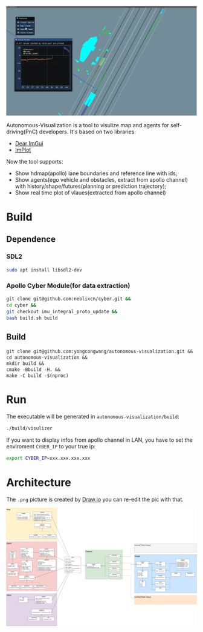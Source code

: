 ![demo](docs/images/demo.gif)

Autonomous-Visualization is a tool to visulize map and agents for self-driving(PnC) developers. It's based on two libraries:

- [Dear ImGui](https://github.com/ocornut/imgui)
- [ImPlot](https://github.com/epezent/implot)

Now the tool supports:

- Show hdmap(apollo) lane boundaries and reference line with ids;
- Show agents(ego vehicle and obstacles, extract from apollo channel) with history/shape/futures(planning or prediction trajectory);
- Show real time plot of vlaues(extracted from apollo channel)


# Build

## Dependence

### SDL2

```Bash
sudo apt install libsdl2-dev
```

### Apollo Cyber Module(for data extraction)

```Bash
git clone git@github.com:neolixcn/cyber.git &&
cd cyber &&
git checkout imu_integral_proto_update &&
bash build.sh build
```

## Build

```
git clone git@github.com:yongcongwang/autonomous-visualization.git &&
cd autonomous-visualization &&
mkdir build &&
cmake -Bbuild -H. &&
make -C build -$(nproc)
```

# Run
The executable will be generated in `autonomous-visualization/build`:

```Bash
./build/visulizer
```

If you want to display infos from apollo channel in LAN, you have to set the enviroment `CYBER_IP` to your true ip:

```Bash
export CYBER_IP=xxx.xxx.xxx.xxx
```

# Architecture

The `.png` picture is created by [Draw.io](https://app.diagrams.net/) you can re-edit the pic with that.

![architecture](docs/images/arch.png)


